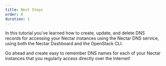 ```yaml
---
title: Next Steps
order: 8
duration: 1
---
```


In this tutorial you've learned how to create, update, and delete DNS records for
accessing your Nectar instances using the Nectar DNS service, using both the Nectar
Dashboard and the OpenStack CLI.

Go ahead and create easy to remember DNS names for each of your Nectar
instances that you regularly access directly over the Internet!
